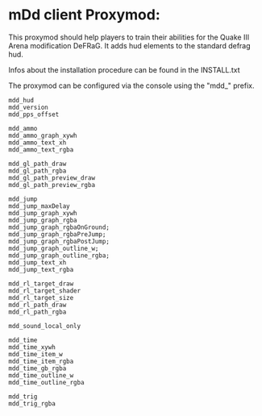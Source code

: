 # mDd client Proxymod:

This proxymod should help players to train their abilities for the Quake III Arena modification DeFRaG.
It adds hud elements to the standard defrag hud.

Infos about the installation procedure can be found in the INSTALL.txt

The proxymod can be configured via the console using the "mdd_" prefix.

    mdd_hud
    mdd_version
    mdd_pps_offset

    mdd_ammo
    mdd_ammo_graph_xywh
    mdd_ammo_text_xh
    mdd_ammo_text_rgba

    mdd_gl_path_draw
    mdd_gl_path_rgba
    mdd_gl_path_preview_draw
    mdd_gl_path_preview_rgba

    mdd_jump
    mdd_jump_maxDelay
    mdd_jump_graph_xywh
    mdd_jump_graph_rgba
    mdd_jump_graph_rgbaOnGround;
    mdd_jump_graph_rgbaPreJump;
    mdd_jump_graph_rgbaPostJump;
    mdd_jump_graph_outline_w;
    mdd_jump_graph_outline_rgba;
    mdd_jump_text_xh
    mdd_jump_text_rgba

    mdd_rl_target_draw
    mdd_rl_target_shader
    mdd_rl_target_size
    mdd_rl_path_draw
    mdd_rl_path_rgba

    mdd_sound_local_only

    mdd_time
    mdd_time_xywh
    mdd_time_item_w
    mdd_time_item_rgba
    mdd_time_gb_rgba
    mdd_time_outline_w
    mdd_time_outline_rgba

    mdd_trig
    mdd_trig_rgba
